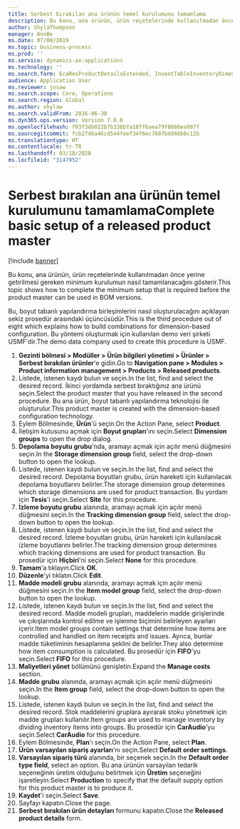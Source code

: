 ```yaml
---
title: Serbest bırakılan ana ürünün temel kurulumunu tamamlama
description: Bu konu, ana ürünün, ürün reçetelerinde kullanılmadan önce yerine getirilmesi gereken minimum kurulumun nasıl tamamlanacağını gösterir.
author: ShylaThompson
manager: AnnBe
ms.date: 07/08/2019
ms.topic: business-process
ms.prod: ''
ms.service: dynamics-ax-applications
ms.technology: ''
ms.search.form: EcoResProductDetailsExtended, InventTableInventoryDimensionGroups, InventItemOrderSetup
audience: Application User
ms.reviewer: josaw
ms.search.scope: Core, Operations
ms.search.region: Global
ms.author: shylaw
ms.search.validFrom: 2016-06-30
ms.dyn365.ops.version: Version 7.0.0
ms.openlocfilehash: f93f3db022b7b338bfa18ff6aea79f8086ea997f
ms.sourcegitcommit: fcb27d6a46cd544feef34f6ec7607bdd46b0c12b
ms.translationtype: HT
ms.contentlocale: tr-TR
ms.lasthandoff: 03/18/2020
ms.locfileid: "3147952"
---
```

# <a name="complete-basic-setup-of-a-released-product-master"></a><span data-ttu-id="c5ea3-103">Serbest bırakılan ana ürünün temel kurulumunu tamamlama</span><span class="sxs-lookup"><span data-stu-id="c5ea3-103">Complete basic setup of a released product master</span></span>

[!include [banner](../../includes/banner.md)]

<span data-ttu-id="c5ea3-104">Bu konu, ana ürünün, ürün reçetelerinde kullanılmadan önce yerine getirilmesi gereken minimum kurulumun nasıl tamamlanacağını gösterir.</span><span class="sxs-lookup"><span data-stu-id="c5ea3-104">This topic shows how to complete the minimum setup that is required before the product master can be used in BOM versions.</span></span>

<span data-ttu-id="c5ea3-105">Bu, boyut tabanlı yapılandırma birleşimlerini nasıl oluşturulacağını açıklayan sekiz prosedür arasındaki üçüncüsüdür.</span><span class="sxs-lookup"><span data-stu-id="c5ea3-105">This is the third procedure out of eight which explains how to build combinations for dimension-based configuration.</span></span> <span data-ttu-id="c5ea3-106">Bu yöntemi oluşturmak için kullanılan demo veri şirketi USMF'dir.</span><span class="sxs-lookup"><span data-stu-id="c5ea3-106">The demo data company used to create this procedure is USMF.</span></span>

1. <span data-ttu-id="c5ea3-107">**Gezinti bölmesi > Modüller > Ürün bilgileri yönetimi > Ürünler > Serbest bırakılan ürünler**'e gidin.</span><span class="sxs-lookup"><span data-stu-id="c5ea3-107">Go to **Navigation pane > Modules > Product information management > Products > Released products**.</span></span>
2. <span data-ttu-id="c5ea3-108">Listede, istenen kaydı bulun ve seçin.</span><span class="sxs-lookup"><span data-stu-id="c5ea3-108">In the list, find and select the desired record.</span></span> <span data-ttu-id="c5ea3-109">İkinci yordamda serbest bıraktığınız ana ürünü seçin.</span><span class="sxs-lookup"><span data-stu-id="c5ea3-109">Select the product master that you have released in the second procedure.</span></span> <span data-ttu-id="c5ea3-110">Bu ana ürün, boyut tabanlı yapılandırma teknolojisi ile oluşturulur.</span><span class="sxs-lookup"><span data-stu-id="c5ea3-110">This product master is created with the dimension-based configuration technology.</span></span>  
3. <span data-ttu-id="c5ea3-111">Eylem Bölmesinde, **Ürün**'ü seçin.</span><span class="sxs-lookup"><span data-stu-id="c5ea3-111">On the Action Pane, select **Product**.</span></span>
4. <span data-ttu-id="c5ea3-112">İletişim kutusunu açmak için **Boyut grupları**'ını seçin.</span><span class="sxs-lookup"><span data-stu-id="c5ea3-112">Select **Dimension groups** to open the drop dialog.</span></span>
5. <span data-ttu-id="c5ea3-113">**Depolama boyutu grubu**'nda, aramayı açmak için açılır menü düğmesini seçin.</span><span class="sxs-lookup"><span data-stu-id="c5ea3-113">In the **Storage dimension group** field, select the drop-down button to open the lookup.</span></span>
6. <span data-ttu-id="c5ea3-114">Listede, istenen kaydı bulun ve seçin.</span><span class="sxs-lookup"><span data-stu-id="c5ea3-114">In the list, find and select the desired record.</span></span> <span data-ttu-id="c5ea3-115">Depolama boyutları grubu, ürün hareketi için kullanılacak depolama boyutlarını belirler.</span><span class="sxs-lookup"><span data-stu-id="c5ea3-115">The storage dimension group determines which storage dimensions are used for product transaction.</span></span> <span data-ttu-id="c5ea3-116">Bu yordam için **Tesis**'i seçin.</span><span class="sxs-lookup"><span data-stu-id="c5ea3-116">Select **Site** for this procedure.</span></span>  
7. <span data-ttu-id="c5ea3-117">**İzleme boyutu grubu** alanında, aramayı açmak için açılır menü düğmesini seçin.</span><span class="sxs-lookup"><span data-stu-id="c5ea3-117">In the **Tracking dimension group** field, select the drop-down button to open the lookup.</span></span>
8. <span data-ttu-id="c5ea3-118">Listede, istenen kaydı bulun ve seçin.</span><span class="sxs-lookup"><span data-stu-id="c5ea3-118">In the list, find and select the desired record.</span></span> <span data-ttu-id="c5ea3-119">İzleme boyutları grubu, ürün hareketi için kullanılacak izleme boyutlarını belirler.</span><span class="sxs-lookup"><span data-stu-id="c5ea3-119">The tracking dimension group determines which tracking dimensions are used for product transaction.</span></span> <span data-ttu-id="c5ea3-120">Bu prosedür için **Hiçbiri**'ni seçin.</span><span class="sxs-lookup"><span data-stu-id="c5ea3-120">Select **None** for this procedure.</span></span>  
9. <span data-ttu-id="c5ea3-121">**Tamam**'a tıklayın.</span><span class="sxs-lookup"><span data-stu-id="c5ea3-121">Click **OK**.</span></span>
10. <span data-ttu-id="c5ea3-122">**Düzenle**'yi tıklatın.</span><span class="sxs-lookup"><span data-stu-id="c5ea3-122">Click **Edit**.</span></span>
11. <span data-ttu-id="c5ea3-123">**Madde modeli grubu** alanında, aramayı açmak için açılır menü düğmesini seçin.</span><span class="sxs-lookup"><span data-stu-id="c5ea3-123">In the **Item model group** field, select the drop-down button to open the lookup.</span></span>
12. <span data-ttu-id="c5ea3-124">Listede, istenen kaydı bulun ve seçin.</span><span class="sxs-lookup"><span data-stu-id="c5ea3-124">In the list, find and select the desired record.</span></span> <span data-ttu-id="c5ea3-125">Madde modeli grupları, maddelerin madde girişlerinde ve çıkışlarında kontrol edilme ve işlenme biçimini belirleyen ayarları içerir.</span><span class="sxs-lookup"><span data-stu-id="c5ea3-125">Item model groups contain settings that determine how items are controlled and handled on item receipts and issues.</span></span> <span data-ttu-id="c5ea3-126">Ayrıca, bunlar madde tüketiminin hesaplanma şeklini de belirler.</span><span class="sxs-lookup"><span data-stu-id="c5ea3-126">They also determine how item consumption is calculated.</span></span> <span data-ttu-id="c5ea3-127">Bu prosedür için **FIFO**'yu seçin.</span><span class="sxs-lookup"><span data-stu-id="c5ea3-127">Select **FIFO** for this procedure.</span></span>  
13. <span data-ttu-id="c5ea3-128">**Maliyetleri yönet** bölümünü genişletin.</span><span class="sxs-lookup"><span data-stu-id="c5ea3-128">Expand the **Manage costs** section.</span></span>
14. <span data-ttu-id="c5ea3-129">**Madde grubu** alanında, aramayı açmak için açılır menü düğmesini seçin.</span><span class="sxs-lookup"><span data-stu-id="c5ea3-129">In the **Item group** field, select the drop-down button to open the lookup.</span></span>
15. <span data-ttu-id="c5ea3-130">Listede, istenen kaydı bulun ve seçin.</span><span class="sxs-lookup"><span data-stu-id="c5ea3-130">In the list, find and select the desired record.</span></span> <span data-ttu-id="c5ea3-131">Stok maddelerini gruplara ayırarak stoku yönetmek için madde grupları kullanılır.</span><span class="sxs-lookup"><span data-stu-id="c5ea3-131">Item groups are used to manage inventory by dividing inventory items into groups.</span></span> <span data-ttu-id="c5ea3-132">Bu prosedür için **CarAudio**'yu seçin.</span><span class="sxs-lookup"><span data-stu-id="c5ea3-132">Select **CarAudio** for this procedure.</span></span>  
16. <span data-ttu-id="c5ea3-133">Eylem Bölmesinde, **Plan**'ı seçin.</span><span class="sxs-lookup"><span data-stu-id="c5ea3-133">On the Action Pane, select **Plan**.</span></span>
17. <span data-ttu-id="c5ea3-134">**Ürün varsayılan sipariş ayarları**'nı seçin.</span><span class="sxs-lookup"><span data-stu-id="c5ea3-134">Select **Default order settings**.</span></span>
18. <span data-ttu-id="c5ea3-135">**Varsayılan sipariş türü** alanında, bir seçenek seçin.</span><span class="sxs-lookup"><span data-stu-id="c5ea3-135">In the **Default order type field**, select an option.</span></span> <span data-ttu-id="c5ea3-136">Bu ana ürünün varsayılan tedarik seçeneğinin üretim olduğunu belirtmek için **Üretim** seçeneğini işaretleyin.</span><span class="sxs-lookup"><span data-stu-id="c5ea3-136">Select **Production** to specify that the default supply option for this product master is to produce it.</span></span>  
19. <span data-ttu-id="c5ea3-137">**Kaydet**'i seçin.</span><span class="sxs-lookup"><span data-stu-id="c5ea3-137">Select **Save**.</span></span>
20. <span data-ttu-id="c5ea3-138">Sayfayı kapatın.</span><span class="sxs-lookup"><span data-stu-id="c5ea3-138">Close the page.</span></span>
21. <span data-ttu-id="c5ea3-139">**Serbest bırakılan ürün detayları** formunu kapatın.</span><span class="sxs-lookup"><span data-stu-id="c5ea3-139">Close the **Released product details** form.</span></span>

